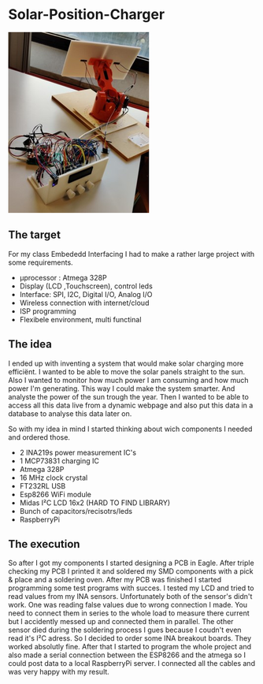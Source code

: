 # Solar-Position-Charger
![Picture of my solar project](Pictures/readme.jpg)
## The target
For my class Embededd Interfacing I had to make a rather large project with some requirements.
- μprocessor :  Atmega 328P
- Display (LCD ,Touchscreen), control leds
- Interface: SPI, I2C, Digital I/O, Analog I/O
- Wireless connection with internet/cloud
- ISP programming
- Flexibele environment, multi functinal

## The idea
I ended up with inventing a system that would make solar charging more efficiënt. I wanted to be able to move the solar panels straight to the sun. Also I wanted to monitor how much power I am consuming and how much power I'm generating. This way I could make the system smarter. And analyste the power of the sun trough the year. Then I wanted to be able to access all this data live from a dynamic webpage and also put this data in a database to analyse this data later on. 

So with my idea in mind I started thinking about wich components I needed and ordered those. 
- 2 INA219s power measurement IC's
- 1 MCP73831 charging IC
- Atmega 328P
- 16 MHz clock crystal
- FT232RL USB
- Esp8266 WiFi module
- Midas I²C LCD 16x2 (HARD TO FIND LIBRARY)
- Bunch of capacitors/recisotrs/leds
- RaspberryPi

## The execution
So after I got my components I started designing a PCB in Eagle. After triple checking my PCB I printed it and soldered my SMD components with a pick & place and a soldering oven. After my PCB was finished I started programming some test programs with succes. I tested my LCD and tried to read values from my INA sensors. Unfortunately both of the sensor's didn't work. One was reading false values due to wrong connection I made. You need to connect them in series to the whole load to measure there current but I accidently messed up and connected them in parallel. The other sensor died during the soldering process I gues because I coudn't even read it's I²C adress. So I decided to order some INA breakout boards. They worked absolutly fine. After that I started to program the whole project and also made a serial connection between the ESP8266 and the atmega so I could post data to a local RaspberryPi server. I connected all the cables and was very happy with my result.
